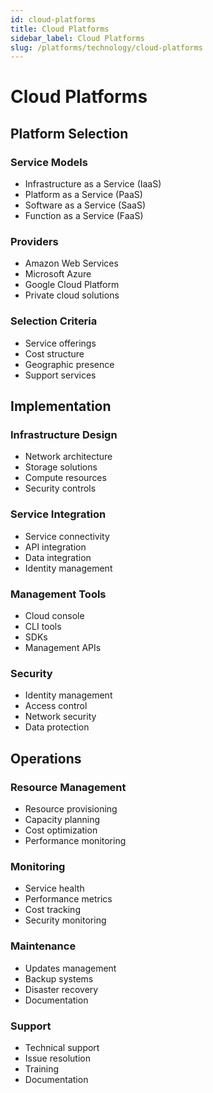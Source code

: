 ```yaml
---
id: cloud-platforms
title: Cloud Platforms
sidebar_label: Cloud Platforms
slug: /platforms/technology/cloud-platforms
---
```


# Cloud Platforms

## Platform Selection

### Service Models
- Infrastructure as a Service (IaaS)
- Platform as a Service (PaaS)
- Software as a Service (SaaS)
- Function as a Service (FaaS)

### Providers
- Amazon Web Services
- Microsoft Azure
- Google Cloud Platform
- Private cloud solutions

### Selection Criteria
- Service offerings
- Cost structure
- Geographic presence
- Support services

## Implementation

### Infrastructure Design
- Network architecture
- Storage solutions
- Compute resources
- Security controls

### Service Integration
- Service connectivity
- API integration
- Data integration
- Identity management

### Management Tools
- Cloud console
- CLI tools
- SDKs
- Management APIs

### Security
- Identity management
- Access control
- Network security
- Data protection

## Operations

### Resource Management
- Resource provisioning
- Capacity planning
- Cost optimization
- Performance monitoring

### Monitoring
- Service health
- Performance metrics
- Cost tracking
- Security monitoring

### Maintenance
- Updates management
- Backup systems
- Disaster recovery
- Documentation

### Support
- Technical support
- Issue resolution
- Training
- Documentation 